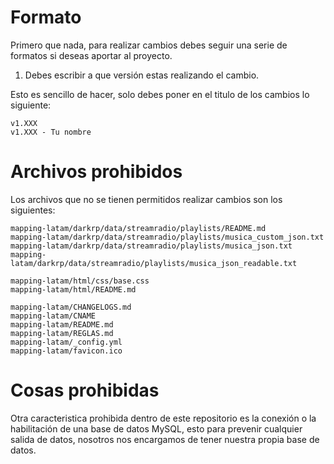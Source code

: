 # Formato

Primero que nada, para realizar cambios debes seguir una serie de formatos si deseas aportar al proyecto.

1. Debes escribir a que versión estas realizando el cambio.

Esto es sencillo de hacer, solo debes poner en el titulo de los cambios lo siguiente:

    v1.XXX
    v1.XXX - Tu nombre

# Archivos prohibidos

Los archivos que no se tienen permitidos realizar cambios son los siguientes:
    
    mapping-latam/darkrp/data/streamradio/playlists/README.md
    mapping-latam/darkrp/data/streamradio/playlists/musica_custom_json.txt
    mapping-latam/darkrp/data/streamradio/playlists/musica_json.txt
    mapping-latam/darkrp/data/streamradio/playlists/musica_json_readable.txt
    
    mapping-latam/html/css/base.css
    mapping-latam/html/README.md
    
    mapping-latam/CHANGELOGS.md
    mapping-latam/CNAME
    mapping-latam/README.md
    mapping-latam/REGLAS.md
    mapping-latam/_config.yml
    mapping-latam/favicon.ico

# Cosas prohibidas

Otra caracteristica prohibida dentro de este repositorio es la conexión o la habilitación de una base de datos MySQL, esto para prevenir cualquier salida de datos, nosotros nos encargamos de tener nuestra propia base de datos.
